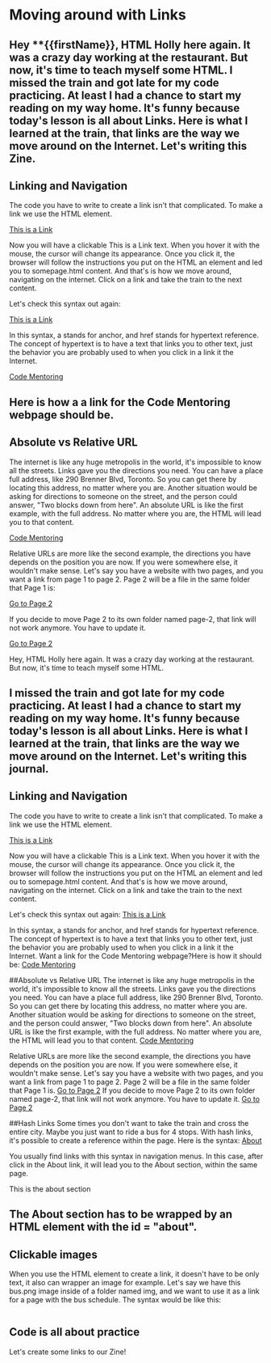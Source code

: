
# Moving around with Links

Hey **{{firstName}}, HTML Holly here again. It was a crazy day working at the restaurant. But now, it's time to teach myself some HTML.
I missed the train and got late for my code practicing. At least I had a chance to start my reading on my way home. It's funny because today's lesson is all about Links. Here is what I learned at the train,  that links are the way we move around on the Internet. Let's writing this Zine.
---
## Linking and Navigation
The code you have to write to create a link isn't that complicated. To make a link we use the <a> HTML element. 

<a href="somepage.html">This is a Link</a>

Now you will have a clickable This is a Link text. When you hover it with the mouse, the cursor will change its appearance. Once you click it, the browser will follow the instructions you put on the HTML an element and led you to somepage.html content. And that's is how we move around, navigating on the internet. Click on a link and take the train to the next content.

Let's check this syntax out again: 

<a href="somepage.html">This is a Link</a>

In this syntax, a stands for anchor, and href stands for hypertext reference. The concept of hypertext is to have a text that links you to other text, just the behavior you are probably used to when you click in a link it the Internet.


<a href="https://codementoring.co/">Code Mentoring</a>

Here is how a  a link for the Code Mentoring webpage should be.
---
## Absolute vs Relative URL
The internet is like any huge metropolis in the world, it's impossible to know all the streets. Links gave you the directions you need. You can have a place full address, like 290 Brenner Blvd, Toronto. So you can get there by locating this address, no matter where you are. Another situation would be asking for directions to someone on the street, and the person could answer, "Two blocks down from here". An absolute URL is like the first example, with the full address. No matter where you are, the HTML will lead you to that content. 

<a href="https://codementoring.co/">Code Mentoring</a>

Relative URLs are more like the second example, the directions you have depends on the position you are now. If you were somewhere else, it wouldn't make sense. Let's say you have a website with two pages, and you want a link from page 1 to page 2. Page 2 will be a file in the same folder that Page 1 is:

<a href="https://page2.html">Go to Page 2</a>

If you decide to move Page 2 to its own folder named page-2, that link will not work anymore. You have to update it.

<a href="https://page-2/page2.html">Go to Page 2</a>

Hey, HTML Holly here again. It was a crazy day working at the restaurant. But now, it's time to teach myself some HTML.


 I missed the train and got late for my code practicing. At least I had a chance to start my reading on my way home. It's funny because today's lesson is all about Links. Here is what I learned at the train,  that links are the way we move around on the Internet. Let's writing this journal.
---
## Linking and Navigation
The code you have to write to create a link isn't that complicated. To make a link we use the <a> HTML element. 

<a href="somepage.html">This is a Link</a>

Now you will have a clickable This is a Link text. When you hover it with the mouse, the cursor will change its appearance. Once you click it, the browser will follow the instructions you put on the HTML an element and led ou to somepage.html content. And that's is how we move around, navigating on the internet. Click on a link and take the train to the next content.

Let's check this syntax out again: 
<a href="somepage.html">This is a Link</a>

In this syntax, a stands for anchor, and href stands for hypertext reference. The concept of hypertext is to have a text that links you to other text, just the behavior you are probably used to when you click in a link it the Internet.
Want a link for the Code Mentoring webpage?Here is how it should be:
<a href="https://codementoring.co/">Code Mentoring</a>

##Absolute vs Relative URL
The internet is like any huge metropolis in the world, it's impossible to know all the streets. Links gave you the directions you need. You can have a place full address, like 290 Brenner Blvd, Toronto. So you can get there by locating this address, no matter where you are. Another situation would be asking for directions to someone on the street, and the person could answer, "Two blocks down from here". An absolute URL is like the first example, with the full address. No matter where you are, the HTML will lead you to that content. 
<a href="https://codementoring.co/">Code Mentoring</a>

Relative URLs are more like the second example, the directions you have depends on the position you are now. If you were somewhere else, it wouldn't make sense. Let's say you have a website with two pages, and you want a link from page 1 to page 2. Page 2 will be a file in the same folder that Page 1 is.
<a href="https://page2.html">Go to Page 2</a>
If you decide to move Page 2 to its own folder named page-2, that link will not work anymore. You have to update it.
<a href="https://page-2/page2.html">Go to Page 2</a>

##Hash Links
Some times you don't want to take the train and cross the entire city. Maybe you just want to ride a bus for 4 stops. With hash links, it's possible to create a reference within the page. Here is the syntax: 
<a href="#about">About</a>

You usually find links with this syntax in navigation menus.  In this case, after click in the About link, it will lead you to the About section, within the same page. 

<div id= "about"> This is the about section</div>

The About section has to be wrapped by an HTML element with the id = "about".
---
## Clickable images
When you use the <a> HTML element to create a link, it doesn't have to be only text, it also can wrapper an image for example. Let's say we have this bus.png image inside of a folder named img, and we want to use it as a link for a page with the bus schedule. The syntax would be like this:

<a href="//bus-schedule">
	<img source="img/bus.png" />
</a>

## Code is all about practice
Let's create some links to our Zine!
